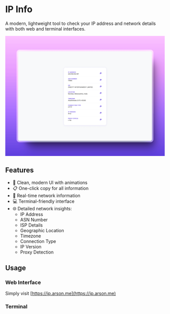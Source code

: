 # IP Info

A modern, lightweight tool to check your IP address and network details with both web and terminal interfaces.

![IP Info Homepage](ip-info-homepage.png)

## Features

- 🚀 Clean, modern UI with animations
- 📋 One-click copy for all information
- 🔄 Real-time network information
- 💻 Terminal-friendly interface
- 🌐 Detailed network insights:
  - IP Address
  - ASN Number
  - ISP Details
  - Geographic Location
  - Timezone
  - Connection Type
  - IP Version
  - Proxy Detection

## Usage

### Web Interface
Simply visit [https://ip.arson.me](https://ip.arson.me)

### Terminal
